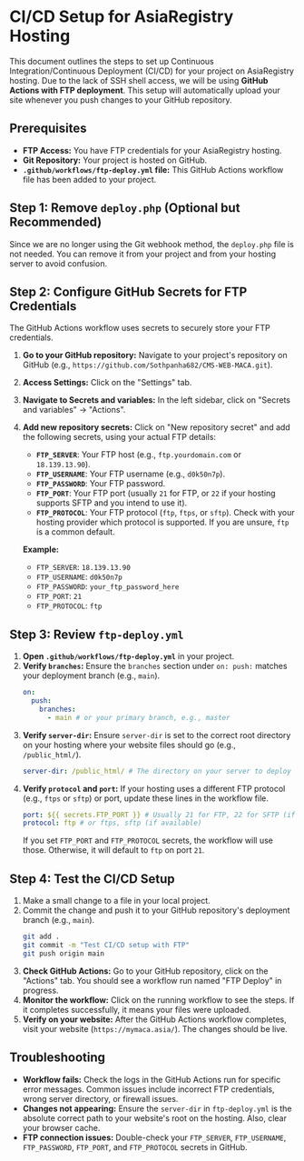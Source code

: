 # CI/CD Setup for AsiaRegistry Hosting

This document outlines the steps to set up Continuous Integration/Continuous Deployment (CI/CD) for your project on AsiaRegistry hosting. Due to the lack of SSH shell access, we will be using **GitHub Actions with FTP deployment**. This setup will automatically upload your site whenever you push changes to your GitHub repository.

## Prerequisites

*   **FTP Access:** You have FTP credentials for your AsiaRegistry hosting.
*   **Git Repository:** Your project is hosted on GitHub.
*   **`.github/workflows/ftp-deploy.yml` file:** This GitHub Actions workflow file has been added to your project.

## Step 1: Remove `deploy.php` (Optional but Recommended)

Since we are no longer using the Git webhook method, the `deploy.php` file is not needed. You can remove it from your project and from your hosting server to avoid confusion.

## Step 2: Configure GitHub Secrets for FTP Credentials

The GitHub Actions workflow uses secrets to securely store your FTP credentials.

1.  **Go to your GitHub repository:** Navigate to your project's repository on GitHub (e.g., `https://github.com/Sothpanha682/CMS-WEB-MACA.git`).
2.  **Access Settings:** Click on the "Settings" tab.
3.  **Navigate to Secrets and variables:** In the left sidebar, click on "Secrets and variables" -> "Actions".
4.  **Add new repository secrets:** Click on "New repository secret" and add the following secrets, using your actual FTP details:
    *   **`FTP_SERVER`**: Your FTP host (e.g., `ftp.yourdomain.com` or `18.139.13.90`).
    *   **`FTP_USERNAME`**: Your FTP username (e.g., `d0k50n7p`).
    *   **`FTP_PASSWORD`**: Your FTP password.
    *   **`FTP_PORT`**: Your FTP port (usually `21` for FTP, or `22` if your hosting supports SFTP and you intend to use it).
    *   **`FTP_PROTOCOL`**: Your FTP protocol (`ftp`, `ftps`, or `sftp`). Check with your hosting provider which protocol is supported. If you are unsure, `ftp` is a common default.

    **Example:**
    *   `FTP_SERVER`: `18.139.13.90`
    *   `FTP_USERNAME`: `d0k50n7p`
    *   `FTP_PASSWORD`: `your_ftp_password_here`
    *   `FTP_PORT`: `21`
    *   `FTP_PROTOCOL`: `ftp`

## Step 3: Review `ftp-deploy.yml`

1.  **Open `.github/workflows/ftp-deploy.yml`** in your project.
2.  **Verify `branches`:** Ensure the `branches` section under `on: push:` matches your deployment branch (e.g., `main`).
    ```yaml
    on:
      push:
        branches:
          - main # or your primary branch, e.g., master
    ```
3.  **Verify `server-dir`:** Ensure `server-dir` is set to the correct root directory on your hosting where your website files should go (e.g., `/public_html/`).
    ```yaml
    server-dir: /public_html/ # The directory on your server to deploy to
    ```
4.  **Verify `protocol` and `port`:** If your hosting uses a different FTP protocol (e.g., `ftps` or `sftp`) or port, update these lines in the workflow file.
    ```yaml
    port: ${{ secrets.FTP_PORT }} # Usually 21 for FTP, 22 for SFTP (if available)
    protocol: ftp # or ftps, sftp (if available)
    ```
    If you set `FTP_PORT` and `FTP_PROTOCOL` secrets, the workflow will use those. Otherwise, it will default to `ftp` on port `21`.

## Step 4: Test the CI/CD Setup

1.  Make a small change to a file in your local project.
2.  Commit the change and push it to your GitHub repository's deployment branch (e.g., `main`).
    ```bash
    git add .
    git commit -m "Test CI/CD setup with FTP"
    git push origin main
    ```
3.  **Check GitHub Actions:** Go to your GitHub repository, click on the "Actions" tab. You should see a workflow run named "FTP Deploy" in progress.
4.  **Monitor the workflow:** Click on the running workflow to see the steps. If it completes successfully, it means your files were uploaded.
5.  **Verify on your website:** After the GitHub Actions workflow completes, visit your website (`https://mymaca.asia/`). The changes should be live.

## Troubleshooting

*   **Workflow fails:** Check the logs in the GitHub Actions run for specific error messages. Common issues include incorrect FTP credentials, wrong server directory, or firewall issues.
*   **Changes not appearing:** Ensure the `server-dir` in `ftp-deploy.yml` is the absolute correct path to your website's root on the hosting. Also, clear your browser cache.
*   **FTP connection issues:** Double-check your `FTP_SERVER`, `FTP_USERNAME`, `FTP_PASSWORD`, `FTP_PORT`, and `FTP_PROTOCOL` secrets in GitHub.
